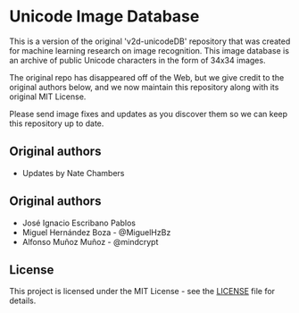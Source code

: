 # Unicode Image Database

This is a version of the original 'v2d-unicodeDB' repository that was created for machine learning research on image recognition. This image database is an archive of public Unicode characters in the form of 34x34 images.

The original repo has disappeared off of the Web, but we give credit to the original authors below, and we now maintain this repository along with its original MIT License. 

Please send image fixes and updates as you discover them so we can keep this repository up to date.

## Original authors

* Updates by Nate Chambers

## Original authors

* José Ignacio Escribano Pablos
* Miguel Hernández Boza - @MiguelHzBz
* Alfonso Muñoz Muñoz - @mindcrypt


## License

This project is licensed under the MIT License - see the [LICENSE](LICENSE) file for details.
